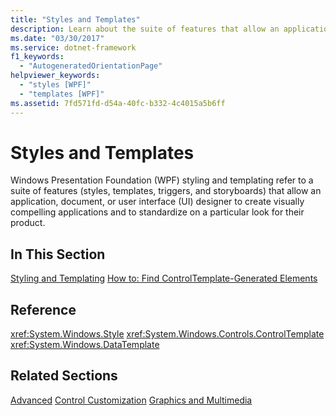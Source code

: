 ```yaml
---
title: "Styles and Templates"
description: Learn about the suite of features that allow an application, document, or user interface (UI) designer to create visually compelling applications in WPF.
ms.date: "03/30/2017"
ms.service: dotnet-framework
f1_keywords:
  - "AutogeneratedOrientationPage"
helpviewer_keywords:
  - "styles [WPF]"
  - "templates [WPF]"
ms.assetid: 7fd571fd-d54a-40fc-b332-4c4015a5b6ff
---
```

# Styles and Templates

Windows Presentation Foundation (WPF) styling and templating refer to a suite of features (styles, templates, triggers, and storyboards) that allow an application, document, or user interface (UI) designer to create visually compelling applications and to standardize on a particular look for their product.

## In This Section

[Styling and Templating](styles-templates-overview.md)
  [How to: Find ControlTemplate-Generated Elements](how-to-find-controltemplate-generated-elements.md)

## Reference

<xref:System.Windows.Style>
  <xref:System.Windows.Controls.ControlTemplate>
  <xref:System.Windows.DataTemplate>

## Related Sections

[Advanced](../advanced/index.md)
  [Control Customization](control-customization.md)
  [Graphics and Multimedia](../graphics-multimedia/index.md)
